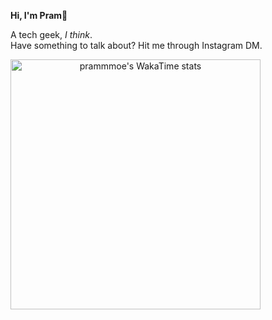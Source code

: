**Hi, I'm Pram👋**

A tech geek, *I think*. <br>
Have something to talk about? Hit me through Instagram DM. 
<br>
  <div align="center">
    <a href="https://github.com/anuraghazra/github-readme-stats">
      <img align="left" src="https://github-readme-stats.vercel.app/api/wakatime?username=prammmoe&theme=tokyonight" alt="prammmoe's WakaTime stats" width="400px">
    </a>
  </div>

<br>
